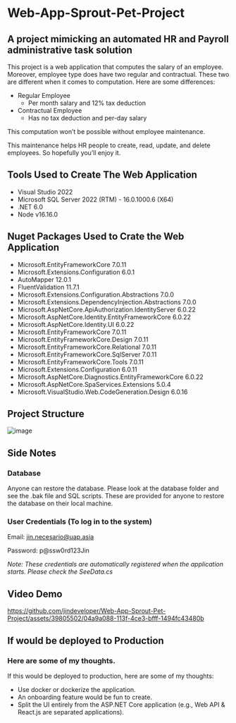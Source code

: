 # Web-App-Sprout-Pet-Project
## A project mimicking an automated HR and Payroll administrative task solution

This project is a web application that computes the salary of an employee. 
Moreover, employee type does have two regular and contractual. 
These two are different when it comes to computation. 
Here are some differences: 
* Regular Employee 
  * Per month salary and 12% tax deduction
* Contractual Employee
  * Has no tax deduction and per-day salary

This computation won’t be possible without employee maintenance. 

This maintenance helps HR people to create, read, update, and delete employees. 
So hopefully you’ll enjoy it. 

## Tools Used to Create The Web Application 
* Visual Studio 2022
* Microsoft SQL Server 2022 (RTM) - 16.0.1000.6 (X64)
* .NET 6.0
* Node v16.16.0

## Nuget Packages Used to Crate the Web Application 
* Microsoft.EntityFrameworkCore 7.0.11
* Microsoft.Extensions.Configuration 6.0.1
* AutoMapper 12.0.1
* FluentValidation 11.7.1
* Microsoft.Extensions.Configuration.Abstractions 7.0.0
* Microsoft.Extensions.DependencyInjection.Abstractions 7.0.0
* Microsoft.AspNetCore.ApiAuthorization.IdentityServer 6.0.22
* Microsoft.AspNetCore.Identity.EntityFrameworkCore 6.0.22
* Microsoft.AspNetCore.Identity.UI 6.0.22
* Microsoft.EntityFrameworkCore 7.0.11
* Microsoft.EntityFrameworkCore.Design 7.0.11
* Microsoft.EntityFrameworkCore.Relational 7.0.11
* Microsoft.EntityFrameworkCore.SqlServer 7.0.11
* Microsoft.EntityFrameworkCore.Tools 7.0.11
* Microsoft.Extensions.Configuration 6.0.11
* Microsoft.AspNetCore.Diagnostics.EntityFrameworkCore 6.0.22
* Microsoft.AspNetCore.SpaServices.Extensions 5.0.4
* Microsoft.VisualStudio.Web.CodeGeneration.Design 6.0.16

## Project Structure
![image](https://github.com/jindeveloper/Web-App-Sprout-Pet-Project/assets/39805502/00cb06db-2004-4a79-b2b2-3b0c2d7f998c)

## Side Notes 
### Database 
Anyone can restore the database. 
Please look at the database folder and see the .bak file and SQL scripts.
These are provided for anyone to restore the database on their local machine. 
### User Credentials (To log in to the system) 

Email: jin.necesario@uap.asia

Password: p@ssw0rd123Jin

*Note: These credentials are automatically registered when the application starts.
Please check the SeeData.cs*

## Video Demo 
https://github.com/jindeveloper/Web-App-Sprout-Pet-Project/assets/39805502/04a9a088-113f-4ce3-bfff-1494fc43480b

## If would be deployed to Production 
### Here are some of my thoughts. 
If this would be deployed to production, here are some of my thoughts: 
*	Use docker or dockerize the application. 
*	An onboarding feature would be fun to create. 
*	Split the UI entirely from the ASP.NET Core application (e.g., Web API & React.js are separated applications). 
